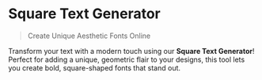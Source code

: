 # Square Text Generator

> Create Unique Aesthetic Fonts Online

Transform your text with a modern touch using our **Square Text Generator**! Perfect for adding a unique, geometric flair to your designs, this tool lets you create bold, square-shaped fonts that stand out.